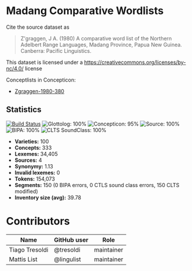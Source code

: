 # Madang Comparative Wordlists

Cite the source dataset as

> Z'graggen, J A. (1980) A comparative word list of the Northern Adelbert Range Languages, Madang Province, Papua New Guinea. Canberra: Pacific Linguistics.

This dataset is licensed under a https://creativecommons.org/licenses/by-nc/4.0/ license


Conceptlists in Concepticon:
- [Zgraggen-1980-380](https://concepticon.clld.org/contributions/Zgraggen-1980-380)
## Statistics


[![Build Status](https://travis-ci.org/lexibank/zgraggenmadang.svg?branch=master)](https://travis-ci.org/lexibank/zgraggenmadang)
![Glottolog: 100%](https://img.shields.io/badge/Glottolog-100%25-brightgreen.svg "Glottolog: 100%")
![Concepticon: 95%](https://img.shields.io/badge/Concepticon-95%25-green.svg "Concepticon: 95%")
![Source: 100%](https://img.shields.io/badge/Source-100%25-brightgreen.svg "Source: 100%")
![BIPA: 100%](https://img.shields.io/badge/BIPA-100%25-brightgreen.svg "BIPA: 100%")
![CLTS SoundClass: 100%](https://img.shields.io/badge/CLTS%20SoundClass-100%25-brightgreen.svg "CLTS SoundClass: 100%")

- **Varieties:** 100
- **Concepts:** 333
- **Lexemes:** 34,405
- **Sources:** 4
- **Synonymy:** 1.13
- **Invalid lexemes:** 0
- **Tokens:** 154,073
- **Segments:** 150 (0 BIPA errors, 0 CTLS sound class errors, 150 CLTS modified)
- **Inventory size (avg):** 39.78

# Contributors

Name | GitHub user | Role
--- | --- | ---
Tiago Tresoldi | @tresoldi | maintainer
Mattis List | @lingulist | maintainer


